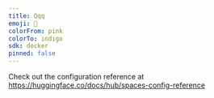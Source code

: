 ```yaml
---
title: Qqq
emoji: 👀
colorFrom: pink
colorTo: indigo
sdk: docker
pinned: false
---
```


Check out the configuration reference at https://huggingface.co/docs/hub/spaces-config-reference
